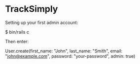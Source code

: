 # TrackSimply

Setting up your first admin account:

$ bin/rails c

Then enter:

User.create(first_name: "John", last_name: "Smith", email: "john@example.com", password: "your-password", admin: true)
